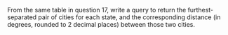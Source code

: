 From the same table in question 17, write a query to return the furthest-separated pair of cities for each state, and the corresponding distance (in degrees, rounded to 2 decimal places) between those two cities.